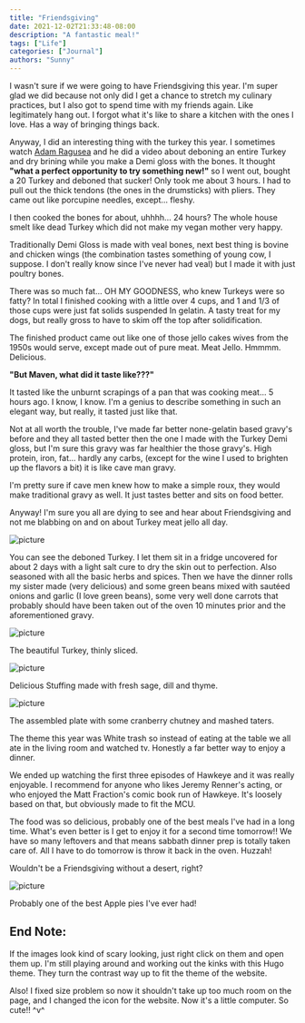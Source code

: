 ```yaml
---
title: "Friendsgiving"
date: 2021-12-02T21:33:48-08:00
description: "A fantastic meal!"
tags: ["Life"]
categories: ["Journal"]
authors: "Sunny"
---
```



I wasn't sure if we were going to have Friendsgiving this year. I'm super glad we did because not only did I get a chance to stretch my culinary practices, but I also got to spend time with my friends again. Like legitimately hang out. I forgot what it's like to share a kitchen with the ones I love. Has a way of bringing things back.

Anyway, I did an interesting thing with the turkey this year. I sometimes watch [Adam Ragusea](https://m.youtube.com/channel/UC9_p50tH3WmMslWRWKnM7dQ) and he did a video about deboning an entire Turkey and dry brining while you make a Demi gloss with the bones. It thought **"what a perfect opportunity to try something new!"** so I went out, bought a 20 Turkey and deboned that sucker! Only took me about 3 hours. I had to pull out the thick tendons (the ones in the drumsticks) with pliers. They came out like porcupine needles, except... fleshy. 

I then cooked the bones for about, uhhhh... 24 hours? The whole house smelt like dead Turkey which did not make my vegan mother very happy.

Traditionally Demi Gloss is made with veal bones, next best thing is bovine and chicken wings (the combination tastes something of young cow, I suppose. I don't really know since I've never had veal) but I made it with just poultry bones.

There was so much fat... OH MY GOODNESS, who knew Turkeys were so fatty? In total I finished cooking with a little over 4 cups, and 1 and 1/3 of those cups were just fat solids suspended In gelatin. A tasty treat for my dogs, but really gross to have to skim off the top after solidification. 

The finished product came out like one of those jello cakes wives from the 1950s would serve, except made out of pure meat. Meat Jello. Hmmmm. Delicious.

**"But Maven, what did it taste like???"**

It tasted like the unburnt scrapings of a pan that was cooking meat... 5 hours ago. I know, I know. I'm a genius to describe something in such an elegant way, but really, it tasted just like that. 

Not at all worth the trouble, I've made far better none-gelatin based gravy's before and they all tasted better then the one I made with the Turkey Demi gloss, but I'm sure this gravy was far healthier the those gravy's. High protein, iron, fat... hardly any carbs, (except for the wine I used to brighten up the flavors a bit) it is like cave man gravy. 

I'm pretty sure if cave men knew how to make a simple roux, they would make traditional gravy as well. It just tastes better and sits on food better.

Anyway! I'm sure you all are dying to see and hear about Friendsgiving and not me blabbing on and on about Turkey meat jello all day. 

![picture](/fgDinner1.jpg)

You can see the deboned Turkey. I let them sit in a fridge uncovered for about 2 days with a light salt cure to dry the skin out to perfection. Also seasoned with all the basic herbs and spices. Then we have the dinner rolls my sister made (very delicious) and some green beans mixed with sautéed onions and garlic (I love green beans), some very well done carrots that probably should have been taken out of the oven 10 minutes prior and the aforementioned gravy. 

![picture](/fgDinner2.jpg)

The beautiful Turkey, thinly sliced. 

![picture](/fgDinner5.jpg)

Delicious Stuffing made with fresh sage, dill and thyme. 

![picture](/fgDinner3.jpg)

The assembled plate with some cranberry chutney and mashed taters. 

The theme this year was White trash so instead of eating at the table we all ate in the living room and watched tv. Honestly a far better way to enjoy a dinner.

We ended up watching the first three episodes of Hawkeye and it was really enjoyable. I recommend for anyone who likes Jeremy Renner's acting, or who enjoyed the Matt Fraction's comic book run of Hawkeye. It's loosely based on that, but obviously made to fit the MCU.

The food was so delicious, probably one of the best meals I've had in a long time. What's even better is I get to enjoy it for a second time tomorrow!! We have so many leftovers and that means sabbath dinner prep is totally taken care of. All I have to do tomorrow is throw it back in the oven. Huzzah! 

Wouldn't be a Friendsgiving without a desert, right?

![picture](/fgDinner4.jpg)

Probably one of the best Apple pies I've ever had!

## End Note:

If the images look kind of scary looking, just right click on them and open them up. I'm still playing around and working out the kinks  with this Hugo theme. They turn the contrast way up to fit the theme of the website. 

Also! I fixed size problem so now it shouldn't take up too much room on the page, and I changed the icon for the website. Now it's a little computer. So cute!! ^v^